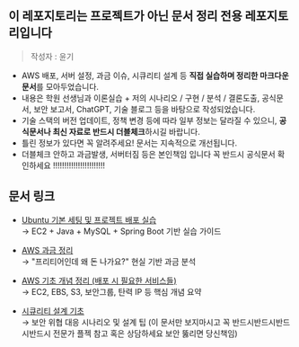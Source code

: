 ##  이 레포지토리는 프로젝트가 아닌 문서 정리 전용 레포지토리입니다
> 작성자 : 윤기

- AWS 배포, 서버 설정, 과금 이슈, 시큐리티 설계 등 **직접 실습하며 정리한 마크다운 문서**를 모아두었습니다.
- 내용은 학원 선생님과 이론실습 + 저의 시나리오 / 구현 / 분석 / 결론도출, 공식문서, 보안 보고서, ChatGPT, 기술 블로그 등을 바탕으로 작성되었습니다.
- 기술 스택의 버전 업데이트, 정책 변경 등에 따라 일부 정보는 달라질 수 있으니, **공식문서나 최신 자료로 반드시 더블체크**하시길 바랍니다.
- 틀린 정보가 있다면 꼭 알려주세요! 문서는 지속적으로 개선됩니다.
- 더블체크 안하고 과금발생, 서버터짐 등은 본인책임 입니다 꼭 반드시 공식문서 확인하세요 !!!!!!!!!!!!!!!!!!!!!!!


## 문서 링크
- [Ubuntu 기본 세팅 및 프로젝트 배포 실습](https://github.com/yoon0416/document/blob/main/AWS%20Ubuntu%20%EA%B8%B0%EB%B3%B8%20%EC%84%B8%ED%8C%85%20%EB%B0%8F%20%EC%8B%A4%EC%8A%B5.md)  
  → EC2 + Java + MySQL + Spring Boot 기반 실습 가이드

- [AWS 과금 정리](https://github.com/yoon0416/document/blob/main/aws%20%EA%B3%BC%EA%B8%88%20%EC%A0%95%EB%A6%AC.md)  
  → "프리티어인데 왜 돈 나가요?" 현실 기반 과금 분석

- [AWS 기초 개념 정리 (배포 시 필요한 서비스들)](https://github.com/yoon0416/document/blob/main/AWS%20%EA%B8%B0%EC%B4%88%20%EA%B0%9C%EB%85%90(%EB%B0%B0%ED%8F%AC%EB%8B%A8%EA%B3%84).md)  
  → EC2, EBS, S3, 보안그룹, 탄력 IP 등 핵심 개념 요약

- [시큐리티 설계 기초](https://github.com/yoon0416/document/blob/main/%EC%8B%9C%ED%81%90%EB%A6%AC%ED%8B%B0%20%EA%B8%B0%EC%B4%88%20%EC%84%A4%EA%B3%84%20%EC%A0%95%EB%A6%AC.md)  
  → 보안 위협 대응 시나리오 및 설계 팁 (이 문서만 보지마시고 꼭 반드시반드시반드시반드시 전문가 플젝 참고 혹은 상담하세요 보안 뚫리면 당신책임)
